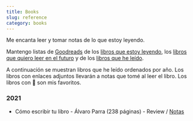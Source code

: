 ```yaml
---
title: Books
slug: reference
category: books
---
```


Me encanta leer y tomar notas de lo que estoy leyendo.

Mantengo listas de [Goodreads][1] de los [libros que estoy leyendo][2], los [libros que quiero leer en el futuro][3] y de los [libros que he leído][4].

A continuación se muestran libros que he leído ordenados por año. Los libros con enlaces adjuntos llevarán a notas que tomé al leer el libro. Los libros con 🌟 son mis favoritos.

### 2021
- Cómo escribir tu libro - Álvaro Parra (238 páginas) - Review / [Notas][5] 


[1]:	https://www.goodreads.com/user/show/34679674-eleazar-resendez
[2]:	https://www.goodreads.com/review/list/34679674?shelf=currently-reading
[3]:	https://www.goodreads.com/review/list/34679674?shelf=to-read
[4]:	https://www.goodreads.com/review/list/34679674?shelf=read
[5]:	/blog/notas-como-escribir-tu-libro